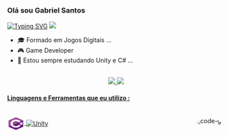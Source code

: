 ### Olá sou Gabriel Santos 
[![Typing SVG](https://readme-typing-svg.herokuapp.com?center=&vCenter=&lines=Bem+vindo+ao+meu+perfil+%F0%9F%91%8B)](https://git.io/typing-svg)
![](https://komarev.com/ghpvc/?username=Gabrielluffy)

- 🎓 Formado em Jogos Digitais ...
- 🎮 Game Developer 
- 🌱 Estou sempre estudando Unity e C# ... 
<br>
<div align="center">
  <a href="https://github.com/gabrielluffy">
  <img height="180em" src="https://github-readme-stats.vercel.app/api?username=gabrielluffy&show_icons=true&theme=radical&include_all_commits=true&count_private=true"/>
  <img height="180em" src="https://github-readme-stats.vercel.app/api/top-langs/?username=gabrielluffy&layout=compact&langs_count=7&theme=radical"/>
</div>

  
 <h4> Linguagens e Ferramentas que eu utilizo : </h4> 
<div style="display: inline_block"><br>
  <img align="center" alt="Csharp" height="30" width="40" src="https://raw.githubusercontent.com/devicons/devicon/master/icons/csharp/csharp-original.svg"/>  
  <img align="center" alt="Unity" height="30" width="40" src="https://files.rubixdev.de/logos/unity.svg"/>
  <img align="right" alt="code-gif" height="150" style="border-radius:50px;" src="https://media.giphy.com/media/bGgsc5mWoryfgKBx1u/giphy.gif"/>
</div>

<br>  
<div align="center">

</div>

          
